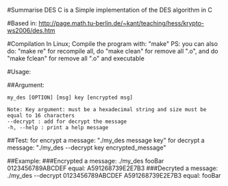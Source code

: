 #Summarise 
  DES C is a Simple implementation of the DES algorithm in C

#Based in: 
  http://page.math.tu-berlin.de/~kant/teaching/hess/krypto-ws2006/des.htm

#Compilation 
  In Linux;
    Compile the program with: "make"
    PS: you can also do: "make re" for recompile all,
        do "make clean" for remove all ".o",
        and do "make fclean" for remove all ".o" and executable

#Usage:

##Argument:

    my_des [OPTION] [msg] key [encrypted msg]

    Note: Key argument: must be a hexadecimal string and size must be equal to 16 characters
    --decrypt : add for decrypt the message
    -h, --help : print a help message


##Test:
    for encrypt a message:
      "./my_des message key"
    for decrypt a message: 
      "./my_des --decrypt key encrypted_message"

##Example:
###Encrypted a message:
      ./my_des fooBar 0123456789ABCDEF
      equal: A591268739E2E7B3
###Decryted a message:
      ./my_des --decrypt 0123456789ABCDEF A591268739E2E7B3
      equal: fooBar

